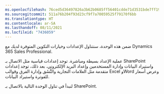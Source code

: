 ```yaml
---
ms.openlocfilehash: 76ced5d36497826a3b62b0685ff56401cdde71d3531bde7ff198e8ded4d02a84
ms.sourcegitcommit: 511a76b204f93d23cf9f7a70059525f79170f6bb
ms.translationtype: HT
ms.contentlocale: ar-SA
ms.lasthandoff: 08/11/2021
ms.locfileid: "7436059"
---
```

ضمن هذه الوحدة، سنتناول الإعدادات وخيارات التكوين المتوفرة لديك مع Dynamics 365 Sales Professional.

عملية الإعداد بسيطة ومباشرة. توجد إعدادات قياسية مثل الاتصال بـ SharePoint واستيراد البيانات وإدارة المستخدمين وإعداد البريد الإلكتروني. بعد ذلك، توجد إعدادات متقدمة مثل العلامات التجارية والنُّسُق وإدارة الفرق وقوالب Excel وWord وعرض أسعار للفوترة واستيراد البيانات. 

لنبدأ في تناول الوحدة التالية بالاتصال بـ SharePoint.

